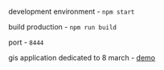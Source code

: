 development environment - `npm start`

build production - `npm run build`

port - `8444`

gis application dedicated to 8 march - [demo]()

